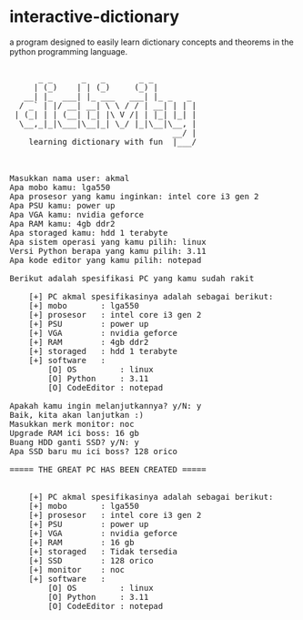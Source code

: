 # interactive-dictionary

a program designed to easily learn dictionary concepts and theorems in the python programming language.


<pre>

      _ _      _   _       _ _         
     | (_)    | | (_)     (_) |        
   __| |_  ___| |_ ___   ___| |_ _   _ 
  / _` | |/ __| __| \ \ / / | __| | | |
 | (_| | | (__| |_| |\ V /| | |_| |_| |
  \__,_|_|\___|\__|_| \_/ |_|\__|\__, |
                                  __/ |
    learning dictionary with fun  |___/ 
 


Masukkan nama user: akmal
Apa mobo kamu: lga550
Apa prosesor yang kamu inginkan: intel core i3 gen 2   
Apa PSU kamu: power up
Apa VGA kamu: nvidia geforce
Apa RAM kamu: 4gb ddr2
Apa storaged kamu: hdd 1 terabyte
Apa sistem operasi yang kamu pilih: linux
Versi Python berapa yang kamu pilih: 3.11
Apa kode editor yang kamu pilih: notepad

Berikut adalah spesifikasi PC yang kamu sudah rakit

    [+] PC akmal spesifikasinya adalah sebagai berikut:
    [+] mobo       : lga550
    [+] prosesor   : intel core i3 gen 2
    [+] PSU        : power up
    [+] VGA        : nvidia geforce
    [+] RAM        : 4gb ddr2
    [+] storaged   : hdd 1 terabyte
    [+] software   :
        [O] OS         : linux
        [O] Python     : 3.11
        [O] CodeEditor : notepad

Apakah kamu ingin melanjutkannya? y/N: y
Baik, kita akan lanjutkan :)
Masukkan merk monitor: noc
Upgrade RAM ici boss: 16 gb
Buang HDD ganti SSD? y/N: y
Apa SSD baru mu ici boss? 128 orico

===== THE GREAT PC HAS BEEN CREATED =====


    [+] PC akmal spesifikasinya adalah sebagai berikut:
    [+] mobo       : lga550
    [+] prosesor   : intel core i3 gen 2
    [+] PSU        : power up
    [+] VGA        : nvidia geforce
    [+] RAM        : 16 gb
    [+] storaged   : Tidak tersedia
    [+] SSD        : 128 orico
    [+] monitor    : noc
    [+] software   :
        [O] OS         : linux
        [O] Python     : 3.11
        [O] CodeEditor : notepad
</pre>
